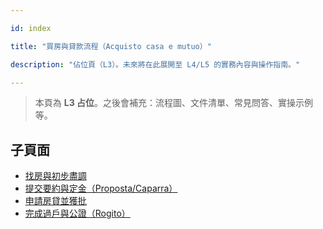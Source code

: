 ---
id: index
title: "買房與貸款流程（Acquisto casa e mutuo）"
description: "佔位頁（L3）。未來將在此展開至 L4/L5 的實務內容與操作指南。"
---


> 本頁為 **L3 占位**。之後會補充：流程圖、文件清單、常見問答、實操示例等。

## 子頁面

- [找房與初步盡調](./find-property/)
- [提交要約與定金（Proposta/Caparra）](./make-offer/)
- [申請房貸並獲批](./mortgage-application/)
- [完成過戶與公證（Rogito）](./complete-rogito/)

